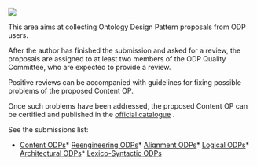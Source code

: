 [![](../images/thumb/7/7c/ListPatterns.png/70px-ListPatterns.png)](../Image/ListPatterns.png "ListPatterns.png")




 This area aims at collecting Ontology Design Pattern proposals from ODP users.
 



 After the author has finished the submission and asked for a review, the proposals are assigned to at least two members of the ODP Quality Committee,
who are expected to provide a review.
 



 Positive reviews can be accompanied with guidelines for fixing possible problems of the proposed Content OP.
 



 Once such problems have been addressed, the proposed Content OP can be certified and published in the
 [official catalogue](../Catalogue/Main "Catalogue:Main") 
 .
 



 See the submissions list:
 


* [Content ODPs](../Submissions/ContentOPs "Submissions:ContentOPs")* [Reengineering ODPs](../Submissions/ReengineeringODPs "Submissions:ReengineeringODPs")* [Alignment ODPs](../Submissions/AlignmentODPs "Submissions:AlignmentODPs")* [Logical ODPs](../Submissions/LogicalODPs "Submissions:LogicalODPs")* [Architectural ODPs](../Submissions/ArchitecturalODPs "Submissions:ArchitecturalODPs")* [Lexico-Syntactic ODPs](../Submissions/LexicoSyntacticODPs "Submissions:LexicoSyntacticODPs")
